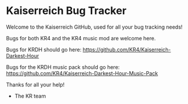 # Kaiserreich Bug Tracker

Welcome to the Kaiserreich GitHub, used for all your bug tracking needs!

Bugs for both KR4 and the KR4 music mod are welcome here.

Bugs for KRDH should go here: https://github.com/KR4/Kaiserreich-Darkest-Hour

Bugs for the KRDH music pack should go here: https://github.com/KR4/Kaiserreich-Darkest-Hour-Music-Pack

Thanks for all your help!

- The KR team
